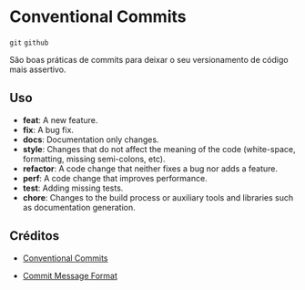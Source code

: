 # Conventional Commits
`git` `github`

São boas práticas de commits para deixar o seu versionamento de código mais assertivo.

## Uso

* **feat**: A new feature.
* **fix**: A bug fix.
* **docs**: Documentation only changes.
* **style**: Changes that do not affect the meaning of the code (white-space, formatting, missing semi-colons, etc).
* **refactor**: A code change that neither fixes a bug nor adds a feature.
* **perf**: A code change that improves performance.
* **test**: Adding missing tests.
* **chore**: Changes to the build process or auxiliary tools and libraries such as documentation generation.

## Créditos

- [Conventional Commits](https://www.conventionalcommits.org/en/v1.0.0/)

- [Commit Message Format](https://gist.github.com/develar/273e2eb938792cf5f86451fbac2bcd51)